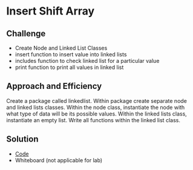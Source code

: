# Insert Shift Array

## Challenge
- Create Node and Linked List Classes
- insert function to insert value into linked lists
- includes function to check linked list for a particular value
- print function to print all values in linked list

## Approach and Efficiency
Create a package called linkedlist. Within package create separate node and linked lists classes. Within the node class, instantiate the node with what type of data will be its possible values. Within the linked lists class, instantiate an empty list. Write all functions within the linked list class. 

## Solution 
- [Code](../../src/main/java/code401Challenges/linkedlist)
- Whiteboard (not applicable for lab)
